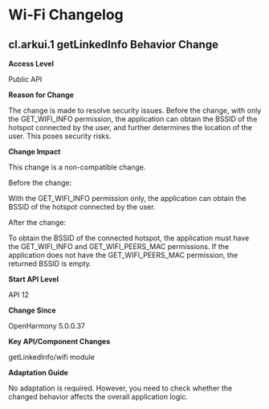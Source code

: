 # Wi-Fi Changelog

## cl.arkui.1 getLinkedInfo Behavior Change

**Access Level**

Public API

**Reason for Change**

The change is made to resolve security issues. Before the change, with only the GET_WIFI_INFO permission, the application can obtain the BSSID of the hotspot connected by the user, and further determines the location of the user. This poses security risks.

**Change Impact**

This change is a non-compatible change.

Before the change: 

With the GET_WIFI_INFO permission only, the application can obtain the BSSID of the hotspot connected by the user.

After the change: 

To obtain the BSSID of the connected hotspot, the application must have the GET_WIFI_INFO and GET_WIFI_PEERS_MAC permissions. If the application does not have the GET_WIFI_PEERS_MAC permission, the returned BSSID is empty.

**Start API Level**

API 12

**Change Since**

OpenHarmony 5.0.0.37

**Key API/Component Changes**

getLinkedInfo/wifi module

**Adaptation Guide**

No adaptation is required. However, you need to check whether the changed behavior affects the overall application logic.

